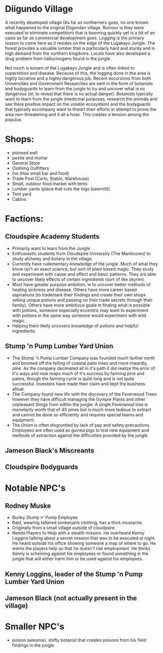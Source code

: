 # Diigundo Village

A recently developed village (As far as northerners goes, no one knows what happened to the original Diigundan village. Rumour is they were executed to eliminate competition) that is booming quickly yet is a bit of an oasis as far as commercial development goes. Logging is the primary reason to come here as it resides on the edge of the Lugakayo Jungle. The forest provides a valuable lumber that is particularly hard and sturdy and is high demand from the northern kingdoms. Locals have also developed a drug problem from hallucinogens found in the jungle.

Not much is known of the Lugakayo Jungle and is often linked to superstition and disease. Because of this, the logging done in the area is highly lucrative and a highly dangerous job. Recent excursions from both Universities and Government Researches are sent in the form of botanists and bodyguards to learn from the jungle to try and uncover what is so dangerous (or, to reveal that there is no actual danger). Botanists typically want to learn from the jungle (medicinal purposes, research the animals and see there positive impact on the volatile ecosystem) and the bodyguards that typically accompany want to thwart their efforts in attempt to prove the area non-threatening and it all a hoax. This creates a tension among the populus 

# Shops: 

- poinsed well
- pestle and mortar
- General Store
- Clothing Outfitters
- Inn (Has small bar and food)
- Trade Post (Carts, Stable, Warehouse)
- Small, outdoor food market with tents
- Lumber  yards (place that cuts the logs (sawmill))
- Tent yard
- Cabins



# Factions:

## Cloudspire Academy Students
- Primarily want to learn from the Jungle
- Enthusiastic students from Cloudspire University (The Manticores) to study alchemy and botany in the village.
- Currently have rudementary knowledge of the jungle. Much of what they know isn't an exact science, but sort of plant based magic. They study and experiment with cause and effect and basic patterns. They are able to uncover likely effects of certain ingredients (sort of like skyrim). 
- Most have greater purpose ambition, ie to uncover better methods of healing sickness and disease. Others have more career based aspirations (to trademark their findings and create their own shops selling unique potions and passing on their trade secrets through their family). Others have more ambitious goals in finding what is possible with potions, someone especially eccentric may want to experiment with potions in the same way someone would experiment with wild magic.
- Helping them likely uncovers knowledge of potions and helpful ingredients.

## Stump 'n Pump Lumber Yard Union
- The Stump 'n Pump Lumber Company was founded much farther north and boomed off the felling of coastal palm trees and more inwardly, pine. As the company decimated all in it's path it did realize the error of it's ways and now reaps much of it's success by farming pine and palms, though the farming cycle is quite long and is not quite successful. Investors have made their claim and kept the business afloat.
- The Company found new life with the discovery of the Feverwood Trees however they have difficult managing the Gympie Plants and other unpleasant things from within the jungle. A single Feverwood tree is monetarily worth that of 40 pines but is much more tedious to extract and cannot be done so efficiently and requires special teams and equipment.
- The Union is often disgruntled by lack of pay and safety precautions. Employees are often used as guinea pigs to test new equipment and methods of extraction against the difficulties provided by the jungle.


## Jameson Black's Miscreants

## Cloudspire Bodyguards

# Notable NPC's
## Rodney Muske
- Burley Stump n' Pump Employee
- Bald, wearing tattered lumberjack clothing, has a thick mustache.
- Originally from a small village outside of cloudpsire.
- Needs Players to Help with a stealth mission. He overheard Kenny Loggins talking about a secret mission that was to be executed at night. He heard outside his office showing someone a map of where to go. He wants the players help so that he doesn't risk employment. He thinks Kenny is scheming against his employees or found something in the jungle that will either harm him or be used against his employees.

## Kenny Loggins, leader of the Stump 'n Pump Lumber Yard Union

## Jameson Black (not actually present in the village)

##

# Smaller NPC's
- poison salesman. shifty botanist that creates poisons from his field findings in the jungle